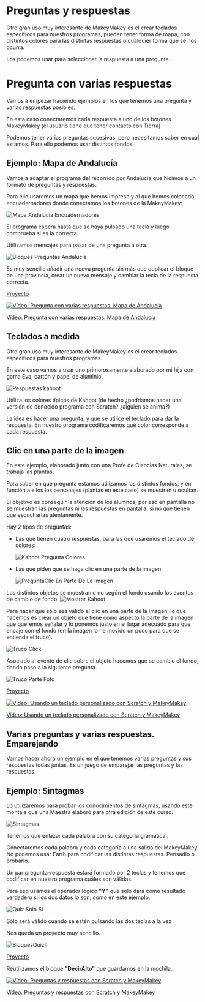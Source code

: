 # Preguntas y respuestas


Otro gran uso muy interesante de MakeyMakey es el crear teclados específicos para nuestros programas, pueden tener forma de mapa, con distintos colores para las distintas respuestas o cualquier forma que se nos ocurra. 

Los podemos usar para seleccionar la respuesta a una pregunta.


# Pregunta con varias respuestas

Vamos a empezar haciendo ejemplos en los que tenemos una pregunta y varias respuestas posibles.

En esta caso conectaremos cada respuesta a uno de los botones MakeyMakey (el usuario tiene que tener contacto con Tierra)

Podemos tener varias preguntas sucesivas, pero necesitamos saber en cual estamos. Para ello podemos usar distintos fondos.

## Ejemplo: Mapa de Andalucía

Vamos a adaptar el programa del recorrido por Andalucía que hicimos a un formato de preguntas y respuestas.

Para ello usaremos un mapa que hemos impreso y al que hemos colocado encuadernadores donde conectamos los botones de la MakeyMakey:

![Mapa Andalucía Encuadernadores](./images/MM-mapaAndaluciaEncuadernadores.jpg)

El programa espera hasta que se haya pulsado una tecla y luego comprueba si es la correcta.

Utilizamos mensajes para pasar de una pregunta a otra.


![Bloques Preguntas Andalucía](./images/MMBloquesPreguntasAndalucia.png)

Es muy sencillo añadir una nueva pregunta sin más que duplicar el bloque de una provincia, crear un nuevo mensaje y cambiar la tecla de la respuesta correcta.

[Proyecto](https://scratch.mit.edu/projects/367536515/)


[![Vídeo: Pregunta con varias respuestas. Mapa de Andalucía](https://img.youtube.com/vi/TAlhmtgIDn8/0.jpg)](https://youtu.be/TAlhmtgIDn8)


[Vídeo: Pregunta con varias respuestas. Mapa de Andalucía](https://youtu.be/TAlhmtgIDn8)

## Teclados a medida

Otro gran uso muy interesante de MakeyMakey es el crear teclados específicos para nuestros programas.

En este caso vamos a usar uno primorosamente elaborado por mi hija con goma Eva, cartón y papel de aluminio.

![Respuestas kahoot](./images/Kahoot.jpg)

Utiliza los colores típicos de Kahoot (de hecho ¿podríamos hacer una versión de conocido programa con Scratch? ¿alguien se anima?) 

La idea es hacer una pregunta, y que se utilice el teclado para dar la respuesta. En nuestro programa codificaremos qué color corresponde a cada respuesta.

## Clic en una parte de la imagen

En este ejemplo, elaborado junto con una Profe de Ciencias Naturales, se trabaja las plantas. 

Para saber en qué pregunta estamos utilizamos los distintos fondos, y en función a ellos los personajes (plantas en este caso) se muestran u ocultan.

El objetivo es conseguir la atención de los alumnos, por eso en pantalla no se muestran las preguntas ni las respuestas en pantalla, si no que tienen que escucharlas aténtamente.

Hay 2 tipos de preguntas:
* Las que tienen cuatro respuestas, para las que usaremos el teclado de colores:

    ![Kahoot Pregunta Colores](./images/KahootPreguntaColores.png)

* Las que piden que se haga clic en una parte de la imagen

    ![PreguntaClic En Parte De La Imagen](./images/PreguntaClicEnParteDeLaImagen.png)


Los distintos objetos se muestran o no según el fondo usando los eventos de cambio de fondo:
    ![Mostrar Kahoot](./images/MostrarKahoot.png)


Para hacer que sólo sea válido el clic en una parte de la imagen, lo que hacemos es crear un objeto que tiene como aspecto la parte de la imagen que queremos señalar y lo ponemos justo en el lugar adecuado para que encaje con el fondo (en la imagen lo he movido un poco para que se entienda el truco). 

![Truco Click](./images/TrucoClick.png)

Asociado al evento de clic sobre el objeto hacemos que se cambie el fondo, dando paso a la siguiente pregunta.

![Truco Parte Foto](./images/TrucoParteFoto.png)

[Proyecto](https://scratch.mit.edu/projects/350351898/)


[![Vídeo: Usando un teclado personalizado con Scratch y MakeyMakey](https://img.youtube.com/vi/FFwtElewTnk/0.jpg)](https://youtu.be/FFwtElewTnk)


[Vídeo: Usando un teclado personalizado con Scratch y MakeyMakey](https://youtu.be/FFwtElewTnk)


## Varias preguntas y  varias respuestas. Emparejando

Vamos hacer ahora un ejemplo en el que tenemos varias preguntas y sus respuestas todas juntas. Es un juego de emparejar las preguntas y las respuestas.


## Ejemplo: Sintagmas


Lo utilizaremos para probar los conocimientos de sintagmas, usando este montaje que una Maestra elaboró para otra edición de este curso:

![Sintagmas](./images/MM-Sintagmas.jpg)

Tenemos que enlazar cada palabra con su categoría gramatical. 

Conectaremos cada palabra y cada categoría a una salida del MakeyMakey. No podemos usar Earth para codificar las distintas respuestas. Pensadlo o probarlo.

Un par pregunta-respuesta estará formado por 2 teclas y tenemos que codificar en nuestro programa cuáles son válidas.

Para eso usamos el operador lógico **"Y"** que solo dará como resultado verdadero si los dos datos lo son, como en este ejemplo:

![Quiz Sólo Si](./images/MMQuizSoloSi.png)

Sólo será válido cuando se estén pulsando las dos teclas a la vez

Nos queda un proyecto muy sencillo.

![BloquesQuizII](./images/BloquesQuizII.png)

[Proyecto](https://scratch.mit.edu/projects/401038007/)

Reutilizamos el bloque **"DecirAlto"** que guardamos en la mochila.


[![Vídeo: Preguntas y respuestas con Scratch y MakeyMakey](https://img.youtube.com/vi/n7vo6uhMCZk/0.jpg)](https://youtu.be/n7vo6uhMCZk)


[Vídeo: Preguntas y respuestas con Scratch y MakeyMakey](https://youtu.be/n7vo6uhMCZk)

